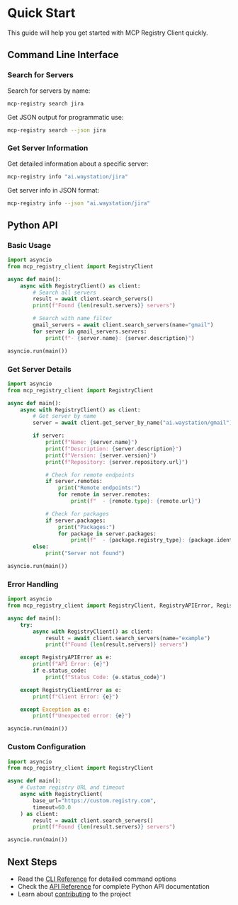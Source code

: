 # Quick Start

This guide will help you get started with MCP Registry Client quickly.

## Command Line Interface

### Search for Servers

Search for servers by name:

```bash
mcp-registry search jira
```

Get JSON output for programmatic use:

```bash
mcp-registry search --json jira
```

### Get Server Information

Get detailed information about a specific server:

```bash
mcp-registry info "ai.waystation/jira"
```

Get server info in JSON format:

```bash
mcp-registry info --json "ai.waystation/jira"
```

## Python API

### Basic Usage

```python
import asyncio
from mcp_registry_client import RegistryClient

async def main():
    async with RegistryClient() as client:
        # Search all servers
        result = await client.search_servers()
        print(f"Found {len(result.servers)} servers")

        # Search with name filter
        gmail_servers = await client.search_servers(name="gmail")
        for server in gmail_servers.servers:
            print(f"- {server.name}: {server.description}")

asyncio.run(main())
```

### Get Server Details

```python
import asyncio
from mcp_registry_client import RegistryClient

async def main():
    async with RegistryClient() as client:
        # Get server by name
        server = await client.get_server_by_name("ai.waystation/gmail")

        if server:
            print(f"Name: {server.name}")
            print(f"Description: {server.description}")
            print(f"Version: {server.version}")
            print(f"Repository: {server.repository.url}")

            # Check for remote endpoints
            if server.remotes:
                print("Remote endpoints:")
                for remote in server.remotes:
                    print(f"  - {remote.type}: {remote.url}")

            # Check for packages
            if server.packages:
                print("Packages:")
                for package in server.packages:
                    print(f"  - {package.registry_type}: {package.identifier}")
        else:
            print("Server not found")

asyncio.run(main())
```

### Error Handling

```python
import asyncio
from mcp_registry_client import RegistryClient, RegistryAPIError, RegistryClientError

async def main():
    try:
        async with RegistryClient() as client:
            result = await client.search_servers(name="example")
            print(f"Found {len(result.servers)} servers")

    except RegistryAPIError as e:
        print(f"API Error: {e}")
        if e.status_code:
            print(f"Status Code: {e.status_code}")

    except RegistryClientError as e:
        print(f"Client Error: {e}")

    except Exception as e:
        print(f"Unexpected error: {e}")

asyncio.run(main())
```

### Custom Configuration

```python
import asyncio
from mcp_registry_client import RegistryClient

async def main():
    # Custom registry URL and timeout
    async with RegistryClient(
        base_url="https://custom.registry.com",
        timeout=60.0
    ) as client:
        result = await client.search_servers()
        print(f"Found {len(result.servers)} servers")

asyncio.run(main())
```

## Next Steps

- Read the [CLI Reference](cli.md) for detailed command options
- Check the [API Reference](api/mcp_registry_client/client.md) for complete Python API documentation
- Learn about [contributing](CONTRIBUTING.md) to the project
